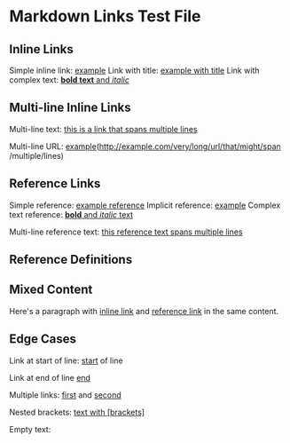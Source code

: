 # Markdown Links Test File

## Inline Links

Simple inline link: [example](http://example.com)
Link with title: [example with title](http://example.com "Example Title")
Link with complex text: [**bold text** and *italic*](http://example.com)

## Multi-line Inline Links

Multi-line text: [this is a link that
spans multiple lines](http://example.com)

Multi-line URL: [example](http://example.com/very/long/url/that/might/span
/multiple/lines)

## Reference Links

Simple reference: [example reference][ref1]
Implicit reference: [example][]
Complex text reference: [**bold** and *italic* text][ref2]

Multi-line reference text: [this reference text
spans multiple lines][ref3]

## Reference Definitions

[ref1]: http://example.com
[ref2]: http://example.com/complex "Title"
[ref3]: http://example.com/multiline
[example]: http://implicit-example.com

## Mixed Content

Here's a paragraph with [inline link](http://inline.com) and 
[reference link][ref1] in the same content.

## Edge Cases

Link at start of line:
[start](http://start.com) of line

Link at end of line [end](http://end.com)

Multiple links: [first](http://first.com) and [second](http://second.com)

Nested brackets: [text with [brackets]](http://nested.com)

Empty text: [](http://empty-text.com)